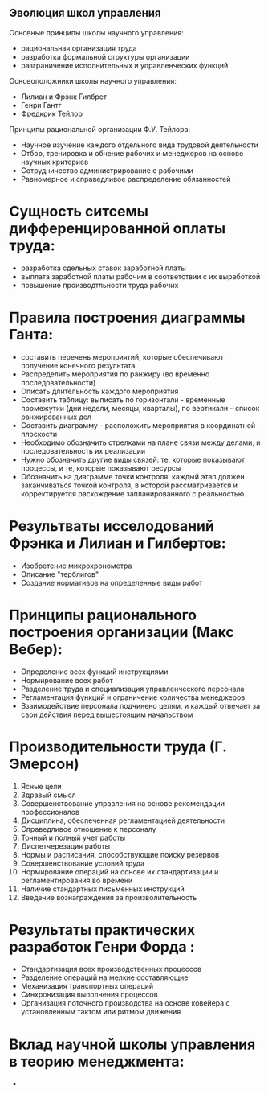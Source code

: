 ## Эволюция школ управления

Основные принципы школы научного управления:
- рациональная организация труда
- разработка формальной структуры организации
- разграничение исполнительных и управленческих функций

Основоположники школы научного управления:
- Лилиан и Фрэнк Гилбрет
- Генри Гантг
- Фредкрик Тейлор

Принципы рациональной организации Ф.У. Тейлора:
- Научное изучение каждого отдельного вида трудовой деятельности
- Отбор, тренировка и обчение рабочих и менеджеров на основе научных критериев
- Сотрудничество администрирование с рабочими
- Равномерное и справедливое распределение обязанностей 
# Сущность ситсемы дифференцированной оплаты труда:
- разработка сдельных ставок заработной платы
- выплата заработной платы рабочим в соответствии с их выработкой
- повышение производтльности труда рабочих 

#  Правила построения диаграммы Ганта:
- составить перечень мероприятий, которые обеспечивают получение конечного результата
- Распределить мероприятия по ранжиру (во временно последовательности)
- Описать длительность каждого мероприятия
- Составить таблицу: выписать по горизонтали - временные промежутки (дни недели, месяцы, кварталы), по вертикали - список ранжированных дел 
- Составить диаграмму - расположить мероприятия в координатной плоскости
- Необходимо обозначить стрелками на плане связи между делами, и последовательность их реализации
- Нужно обозначить другие виды связей: те, которые показывают процессы, и те, которые показывают ресурсы
- Обозначить на диаграмме точки контроля: каждый этап должен заканчиваться точкой контроля, в которой рассматривается и корректируется расхождение запланированного с реальностью.

# Результваты исселодований Фрэнка и Лилиан и Гилбертов:
- Изобретение микрохронометра
- Описание "терблигов"
- Создание нормативов на определенные виды работ

# Принципы рационального построения организации (Макс Вебер):
- Определение всех функций инструкциями
- Нормирование всех работ
- Разделение труда и специализация управленческого персонала
- Регламентация функций и ограничение количества менеджеров
- Взаимодействие персонала подчинено целям, и каждый отвечает за свои действия перед вышестоящим начальством 

# Производительности труда (Г. Эмерсон)
1. Ясные цели
2. Здравый смысл
3. Совершенствование управления на основе рекомендации профессионалов
4. Дисциплина, обеспеченная регламентацией деятельности
5. Справедливое отношение к персоналу
6. Точный и полный учет работы
7. Диспетчерезация работы
8. Нормы и расписания, способствующие поиску резервов
9. Совершенствование условий труда
10. Нормирование операций на основе их стандартизации и регламентирования во времени
11. Наличие стандартных письменных инструкций
12. Введение вознаграждения за произволительность 

# Результаты практических разработок Генри Форда :
- Стандартизация всех производственных процессов
- Разделение операций на мелкие составляющие
- Механизация транспортных операций
- Синхронизация выполнения процессов
- Организация поточного производства на основе ковейера с установленным тактом или ритмом движения 

# Вклад научной школы управления в теорию менеджмента: 
-